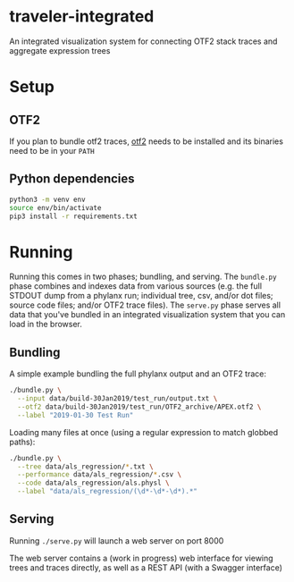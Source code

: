 traveler-integrated
===================

An integrated visualization system for connecting OTF2 stack traces and
aggregate expression trees

# Setup

## OTF2
If you plan to bundle otf2 traces, [otf2](https://www.vi-hps.org/projects/score-p/)
needs to be installed and its binaries need to be in your `PATH`

## Python dependencies
```bash
python3 -m venv env
source env/bin/activate
pip3 install -r requirements.txt
```

# Running
Running this comes in two phases; bundling, and serving. The `bundle.py` phase
combines and indexes data from various sources (e.g. the full STDOUT dump from
a phylanx run; individual tree, csv, and/or dot files; source code files;
and/or OTF2 trace files). The `serve.py` phase serves all data that you've
bundled in an integrated visualization system that you can load in the browser.

## Bundling
A simple example bundling the full phylanx output and an OTF2 trace:
```bash
./bundle.py \
  --input data/build-30Jan2019/test_run/output.txt \
  --otf2 data/build-30Jan2019/test_run/OTF2_archive/APEX.otf2 \
  --label "2019-01-30 Test Run"
```

Loading many files at once (using a regular expression to match globbed paths):
```bash
./bundle.py \
  --tree data/als_regression/*.txt \
  --performance data/als_regression/*.csv \
  --code data/als_regression/als.physl \
  --label "data/als_regression/(\d*-\d*-\d*).*"
```

## Serving
Running `./serve.py` will launch a web server on port 8000

The web server contains a (work in progress) web interface for viewing trees and
traces directly, as well as a REST API (with a Swagger interface)
